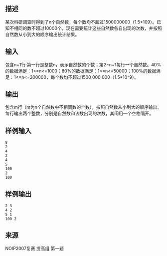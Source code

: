 ## 描述


某次科研调查时得到了n个自然数，每个数均不超过1500000000（1.5*109）。已知不相同的数不超过10000个，现在需要统计这些自然数各自出现的次数，并按照自然数从小到大的顺序输出统计结果。


## 输入


包含n+1行:第一行是整数n，表示自然数的个数；第2~n+1每行一个自然数。40%的数据满足：1<=n<=1000；80%的数据满足：1<=n<=50000；100%的数据满足：1<=n<=200000，每个数均不超过1500 000 000（1.5*10^9）。

## 输出


包含m行（m为n个自然数中不相同数的个数），按照自然数从小到大的顺序输出。每行输出两个整数，分别是自然数和该数出现的次数，其间用一个空格隔开。

## 样例输入


```
8
2
4
2
4
5
100
2
100

```


## 样例输出


```
2 3
4 2
5 1
100 2

```


## 来源


NOIP2007复赛 提高组 第一题

